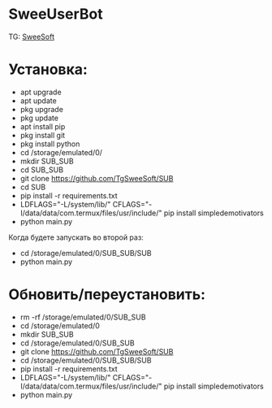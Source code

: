 # SweeUserBot

TG: [SweeSoft](http://t.me/SweeSoft)

# Установка:
* apt upgrade
* apt update
* pkg upgrade
* pkg update
* apt install pip
* pkg install git
* pkg install python
* cd /storage/emulated/0/
* mkdir SUB_SUB
* cd SUB_SUB
* git clone https://github.com/TgSweeSoft/SUB
* cd SUB
* pip install -r requirements.txt
* LDFLAGS="-L/system/lib/" CFLAGS="-I/data/data/com.termux/files/usr/include/" pip install simpledemotivators
* python main.py


Когда будете запускать во второй раз:
* cd /storage/emulated/0/SUB_SUB/SUB
* python main.py

# Обновить/переустановить:
* rm -rf /storage/emulated/0/SUB_SUB
* cd /storage/emulated/0
* mkdir SUB_SUB
* cd /storage/emulated/0/SUB_SUB
* git clone https://github.com/TgSweeSoft/SUB
* cd /storage/emulated/0/SUB_SUB/SUB
* pip install -r requirements.txt
* LDFLAGS="-L/system/lib/" CFLAGS="-I/data/data/com.termux/files/usr/include/" pip install simpledemotivators
* python main.py

